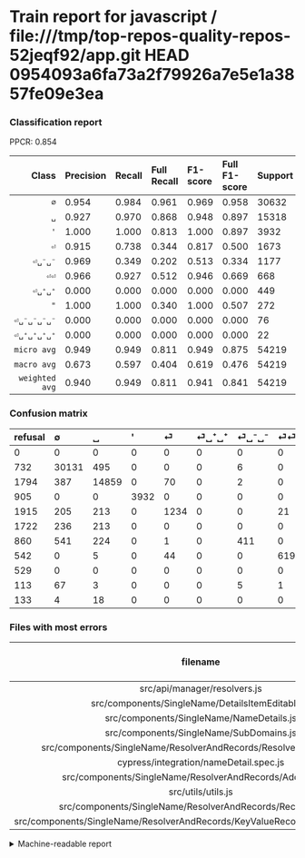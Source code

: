 # Train report for javascript / file:///tmp/top-repos-quality-repos-52jeqf92/app.git HEAD 0954093a6fa73a2f79926a7e5e1a3857fe09e3ea

### Classification report

PPCR: 0.854

| Class | Precision | Recall | Full Recall | F1-score | Full F1-score | Support | Full Support | PPCR |
|------:|:----------|:-------|:------------|:---------|:---------|:--------|:-------------|:-----|
| `∅` | 0.954| 0.984| 0.961| 0.969| 0.958| 30632| 31364| 0.977 |
| `␣` | 0.927| 0.970| 0.868| 0.948| 0.897| 15318| 17112| 0.895 |
| `'` | 1.000| 1.000| 0.813| 1.000| 0.897| 3932| 4837| 0.813 |
| `⏎` | 0.915| 0.738| 0.344| 0.817| 0.500| 1673| 3588| 0.466 |
| `⏎␣⁻␣⁻` | 0.969| 0.349| 0.202| 0.513| 0.334| 1177| 2037| 0.578 |
| `⏎⏎` | 0.966| 0.927| 0.512| 0.946| 0.669| 668| 1210| 0.552 |
| `⏎␣⁺␣⁺` | 0.000| 0.000| 0.000| 0.000| 0.000| 449| 2171| 0.207 |
| `"` | 1.000| 1.000| 0.340| 1.000| 0.507| 272| 801| 0.340 |
| `⏎␣⁻␣⁻␣⁻␣⁻` | 0.000| 0.000| 0.000| 0.000| 0.000| 76| 189| 0.402 |
| `⏎␣⁺␣⁺␣⁺␣⁺` | 0.000| 0.000| 0.000| 0.000| 0.000| 22| 155| 0.142 |
| `micro avg` | 0.949| 0.949| 0.811| 0.949| 0.875| 54219| 63464| 0.854 |
| `macro avg` | 0.673| 0.597| 0.404| 0.619| 0.476| 54219| 63464| 0.854 |
| `weighted avg` | 0.940| 0.949| 0.811| 0.941| 0.841| 54219| 63464| 0.854 |

### Confusion matrix

|refusal|  ∅| ␣| '| ⏎| ⏎␣⁺␣⁺| ⏎␣⁻␣⁻| ⏎⏎| "| ⏎␣⁻␣⁻␣⁻␣⁻| ⏎␣⁺␣⁺␣⁺␣⁺| 
|:---|:---|:---|:---|:---|:---|:---|:---|:---|:---|:---|
|0 |0 |0 |0 |0 |0 |0 |0 |0 |0 |0 |
|732 |30131 |495 |0 |0 |0 |6 |0 |0 |0 |0 |
|1794 |387 |14859 |0 |70 |0 |2 |0 |0 |0 |0 |
|905 |0 |0 |3932 |0 |0 |0 |0 |0 |0 |0 |
|1915 |205 |213 |0 |1234 |0 |0 |21 |0 |0 |0 |
|1722 |236 |213 |0 |0 |0 |0 |0 |0 |0 |0 |
|860 |541 |224 |0 |1 |0 |411 |0 |0 |0 |0 |
|542 |0 |5 |0 |44 |0 |0 |619 |0 |0 |0 |
|529 |0 |0 |0 |0 |0 |0 |0 |272 |0 |0 |
|113 |67 |3 |0 |0 |0 |5 |1 |0 |0 |0 |
|133 |4 |18 |0 |0 |0 |0 |0 |0 |0 |0 |

### Files with most errors

| filename | number of errors|
|:----:|:-----|
| src/api/manager/resolvers.js | 161 |
| src/components/SingleName/DetailsItemEditable.js | 133 |
| src/components/SingleName/NameDetails.js | 131 |
| src/components/SingleName/SubDomains.js | 82 |
| src/components/SingleName/ResolverAndRecords/ResolverAndRecords.js | 77 |
| cypress/integration/nameDetail.spec.js | 75 |
| src/components/SingleName/ResolverAndRecords/AddRecord.js | 70 |
| src/utils/utils.js | 68 |
| src/components/SingleName/ResolverAndRecords/RecordsItem.js | 61 |
| src/components/SingleName/ResolverAndRecords/KeyValueRecord/KeyValueRecord.js | 58 |

<details>
    <summary>Machine-readable report</summary>
```json
{
  "cl_report": {"\"": {"f1-score": 1.0, "precision": 1.0, "recall": 1.0, "support": 272}, "\u0027": {"f1-score": 1.0, "precision": 1.0, "recall": 1.0, "support": 3932}, "macro avg": {"f1-score": 0.6192665705573122, "precision": 0.6731107908544122, "recall": 0.5967116508058924, "support": 54219}, "micro avg": {"f1-score": 0.9490768918644755, "precision": 0.9490768918644755, "recall": 0.9490768918644755, "support": 54219}, "weighted avg": {"f1-score": 0.9407041245282708, "precision": 0.9397850708312769, "recall": 0.9490768918644755, "support": 54219}, "\u2205": {"f1-score": 0.9687957172483642, "precision": 0.9543885211111464, "recall": 0.9836445547140246, "support": 30632}, "\u23ce": {"f1-score": 0.8166776968894772, "precision": 0.9147516679021498, "recall": 0.7375971309025703, "support": 1673}, "\u23ce\u23ce": {"f1-score": 0.9457601222307105, "precision": 0.9656786271450858, "recall": 0.9266467065868264, "support": 668}, "\u23ce\u2423\u207a\u2423\u207a": {"f1-score": 0.0, "precision": 0.0, "recall": 0.0, "support": 449}, "\u23ce\u2423\u207a\u2423\u207a\u2423\u207a\u2423\u207a": {"f1-score": 0.0, "precision": 0.0, "recall": 0.0, "support": 22}, "\u23ce\u2423\u207b\u2423\u207b": {"f1-score": 0.5134291068082448, "precision": 0.9693396226415094, "recall": 0.3491928632115548, "support": 1177}, "\u23ce\u2423\u207b\u2423\u207b\u2423\u207b\u2423\u207b": {"f1-score": 0.0, "precision": 0.0, "recall": 0.0, "support": 76}, "\u2423": {"f1-score": 0.948003062396325, "precision": 0.9269494697442295, "recall": 0.9700352526439483, "support": 15318}},
  "cl_report_full": {"\"": {"f1-score": 0.5069897483690587, "precision": 1.0, "recall": 0.33957553058676654, "support": 801}, "\u0027": {"f1-score": 0.8967955297069221, "precision": 1.0, "recall": 0.8129005581972297, "support": 4837}, "macro avg": {"f1-score": 0.4760736818665795, "precision": 0.6731107908544122, "recall": 0.4038763254063252, "support": 63464}, "micro avg": {"f1-score": 0.8745188344960614, "precision": 0.9490768918644755, "recall": 0.8108218832724065, "support": 63464}, "weighted avg": {"f1-score": 0.8414723296294963, "precision": 0.9116750573079615, "recall": 0.8108218832724065, "support": 63464}, "\u2205": {"f1-score": 0.9575276078493684, "precision": 0.9543885211111464, "recall": 0.9606874123198572, "support": 31364}, "\u23ce": {"f1-score": 0.49989872392140977, "precision": 0.9147516679021498, "recall": 0.3439241917502787, "support": 3588}, "\u23ce\u23ce": {"f1-score": 0.668827660723933, "precision": 0.9656786271450858, "recall": 0.5115702479338843, "support": 1210}, "\u23ce\u2423\u207a\u2423\u207a": {"f1-score": 0.0, "precision": 0.0, "recall": 0.0, "support": 2171}, "\u23ce\u2423\u207a\u2423\u207a\u2423\u207a\u2423\u207a": {"f1-score": 0.0, "precision": 0.0, "recall": 0.0, "support": 155}, "\u23ce\u2423\u207b\u2423\u207b": {"f1-score": 0.33401056481105246, "precision": 0.9693396226415094, "recall": 0.20176730486008837, "support": 2037}, "\u23ce\u2423\u207b\u2423\u207b\u2423\u207b\u2423\u207b": {"f1-score": 0.0, "precision": 0.0, "recall": 0.0, "support": 189}, "\u2423": {"f1-score": 0.8966869832840504, "precision": 0.9269494697442295, "recall": 0.8683380084151473, "support": 17112}},
  "ppcr": 0.8543268624732132
}
```
</details>

